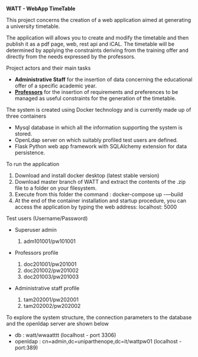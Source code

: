 <B>WATT - WebApp TimeTable</B>

This project concerns the creation of a web application aimed at generating a university timetable.

The application will allows you to create and modify the timetable and then publish it as a pdf page, web, rest api and iCAL. 
The timetable will be determined by applying the constraints deriving from the training offer and directly from the needs expressed by the professors.

Project actors and their main tasks

<ul><li><b>Administrative Staff</b> for the insertion of data concerning the educational offer of a specific academic year.</li>
<li><u><b>Professors</b></u> for the insertion of requirements and preferences to be managed as useful constraints for the generation of the timetable.</li></ul>

The system is created using Docker technology and is currently made up of three containers

<ul>
<li>Mysql database in which all the information supporting the system is stored.</li>
<li>OpenLdap server on which suitably profiled test users are defined.</li>
<li>Flask Python web app framework with SQLAlchemy extension for data persistence.</li>
</ul>

To run the application

1) Download and install docker desktop (latest stable version)
2) Download master branch of WATT and extract the contents of the .zip file to a folder on your filesystem.
3) Execute from this folder the command : docker-compose up -—build
4) At the end of the container installation and startup procedure, you can access the application by typing the web address: localhost: 5000

Test users (Username/Password)

- Superuser admin
	1) adm101001/pw101001

- Professors profile
	1) doc201001/pw201001
	2) doc201002/pw201002
	3) doc201003/pw201003

- Administrative staff profile
	1) tam202001/pw202001
	2) tam202002/pw202002
	
To explore the system structure, the connection parameters to the database and the openldap server are shown below
- db : watt/wwaatttt (localhost - port 3306)
- openldap : cn=admin,dc=uniparthenope,dc=it/wattpw01 (localhost - port:389)

